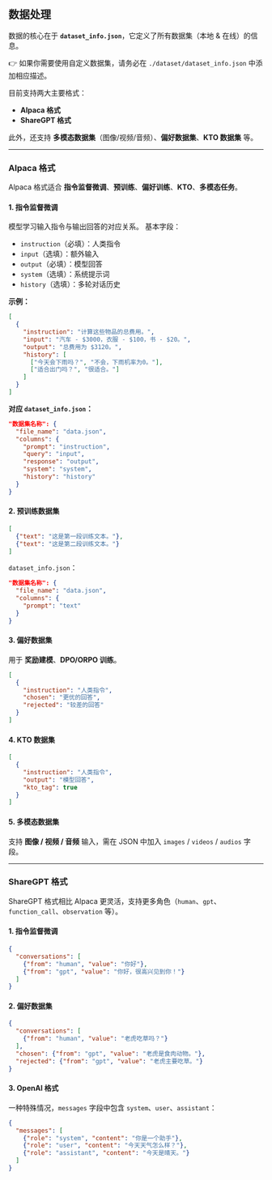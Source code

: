 ## 数据处理

数据的核心在于 **`dataset_info.json`**，它定义了所有数据集（本地 & 在线）的信息。

👉 如果你需要使用自定义数据集，请务必在 `./dataset/dataset_info.json` 中添加相应描述。

目前支持两大主要格式：

* **Alpaca 格式**
* **ShareGPT 格式**

此外，还支持 **多模态数据集**（图像/视频/音频）、**偏好数据集**、**KTO 数据集** 等。

---

### Alpaca 格式

Alpaca 格式适合 **指令监督微调**、**预训练**、**偏好训练**、**KTO**、**多模态任务**。

#### 1. 指令监督微调

模型学习输入指令与输出回答的对应关系。
基本字段：

* `instruction`（必填）：人类指令
* `input`（选填）：额外输入
* `output`（必填）：模型回答
* `system`（选填）：系统提示词
* `history`（选填）：多轮对话历史

**示例：**

```json
[
  {
    "instruction": "计算这些物品的总费用。",
    "input": "汽车 - $3000，衣服 - $100，书 - $20。",
    "output": "总费用为 $3120。",
    "history": [
      ["今天会下雨吗？", "不会，下雨机率为0。"],
      ["适合出门吗？", "很适合。"]
    ]
  }
]
```

**对应 `dataset_info.json`：**

```json
"数据集名称": {
  "file_name": "data.json",
  "columns": {
    "prompt": "instruction",
    "query": "input",
    "response": "output",
    "system": "system",
    "history": "history"
  }
}
```

#### 2. 预训练数据集

```json
[
  {"text": "这是第一段训练文本。"},
  {"text": "这是第二段训练文本。"}
]
```

`dataset_info.json`：

```json
"数据集名称": {
  "file_name": "data.json",
  "columns": {
    "prompt": "text"
  }
}
```

#### 3. 偏好数据集

用于 **奖励建模**、**DPO/ORPO 训练**。

```json
[
  {
    "instruction": "人类指令",
    "chosen": "更优的回答",
    "rejected": "较差的回答"
  }
]
```

#### 4. KTO 数据集

```json
[
  {
    "instruction": "人类指令",
    "output": "模型回答",
    "kto_tag": true
  }
]
```

#### 5. 多模态数据集

支持 **图像 / 视频 / 音频** 输入，需在 JSON 中加入 `images` / `videos` / `audios` 字段。

---

### ShareGPT 格式

ShareGPT 格式相比 Alpaca 更灵活，支持更多角色（`human`、`gpt`、`function_call`、`observation` 等）。

#### 1. 指令监督微调

```json
{
  "conversations": [
    {"from": "human", "value": "你好"},
    {"from": "gpt", "value": "你好，很高兴见到你！"}
  ]
}
```

#### 2. 偏好数据集

```json
{
  "conversations": [
    {"from": "human", "value": "老虎吃草吗？"}
  ],
  "chosen": {"from": "gpt", "value": "老虎是食肉动物。"},
  "rejected": {"from": "gpt", "value": "老虎主要吃草。"}
}
```

#### 3. OpenAI 格式

一种特殊情况，`messages` 字段中包含 `system`、`user`、`assistant`：

```json
{
  "messages": [
    {"role": "system", "content": "你是一个助手"},
    {"role": "user", "content": "今天天气怎么样？"},
    {"role": "assistant", "content": "今天是晴天。"}
  ]
}
```
